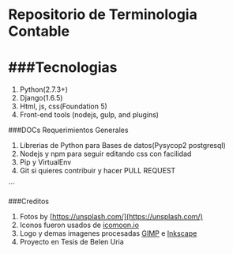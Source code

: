 Repositorio de Terminologia Contable
===========================================

###Tecnologias
===============

1. Python(2.7.3+)
2. Django(1.6.5) 
3. Html, js, css(Foundation 5)
4. Front-end tools (nodejs, gulp, and plugins)

###DOCs
Requerimientos Generales

1. Librerias de Python para Bases de datos(Pysycop2 postgresql)
2. Nodejs y npm para seguir editando css con facilidad
3. Pip y VirtualEnv
4. Git si quieres contribuir y hacer PULL REQUEST



´´´


###Creditos

1. Fotos by [https://unsplash.com/](https://unsplash.com/)
2. Iconos fueron usados de [icomoon.io](https://icomon.io)
3. Logo y demas imagenes procesadas [GIMP](www.gimp.org.es/) e [Inkscape](https://inkscape.org/es/)
4. Proyecto en Tesis de Belen Uria